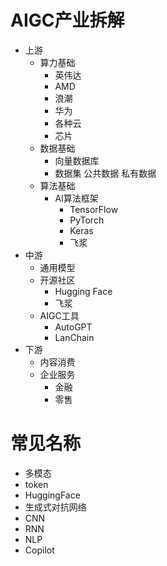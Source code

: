 # AIGC产业拆解
- 上游
    - 算力基础
        - 英伟达
        - AMD
        - 浪潮
        - 华为
        - 各种云
        - 芯片
    - 数据基础
        - 向量数据库
        - 数据集 公共数据 私有数据
    - 算法基础
        - AI算法框架
            - TensorFlow
            - PyTorch
            - Keras
            - 飞浆 
- 中游
    - 通用模型
    - 开源社区
        - Hugging Face
        - 飞浆
    - AIGC工具
        - AutoGPT
        - LanChain
- 下游
    - 内容消费
    - 企业服务
        - 金融
        - 零售
# 常见名称
- 多模态
- token
- HuggingFace
- 生成式对抗网络
- CNN
- RNN
- NLP
- Copilot